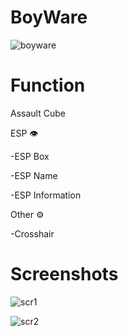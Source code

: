 # BoyWare

![boyware](https://github.com/user-attachments/assets/919369e2-d78a-49fc-a4c2-b85c0a4a1e42)

# Function 

Assault Cube

ESP 👁

-ESP Box

-ESP Name

-ESP Information

Other ⚙

-Crosshair

# Screenshots

![scr1](https://github.com/user-attachments/assets/480e0f2d-fb6a-456f-b580-15ff5b035f24)

![scr2](https://github.com/user-attachments/assets/204fae7e-c715-4ca4-81d3-82a5b9cd790f)
